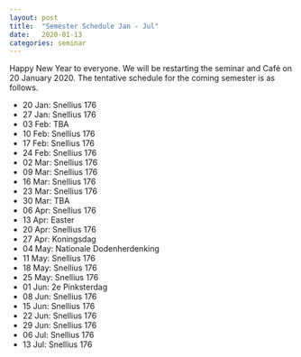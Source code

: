 ```yaml
---
layout: post
title:  "Semester Schedule Jan - Jul"
date:   2020-01-13
categories: seminar
---
```


Happy New Year to everyone.
We will be restarting the seminar and Café on 20 January 2020.
The tentative schedule for the coming semester is as follows.

* 20 Jan: Snellius 176
* 27 Jan: Snellius 176
* 03 Feb: TBA
* 10 Feb: Snellius 176
* 17 Feb: Snellius 176
* 24 Feb: Snellius 176
* 02 Mar: Snellius 176
* 09 Mar: Snellius 176
* 16 Mar: Snellius 176
* 23 Mar: Snellius 176
* 30 Mar: TBA
* 06 Apr: Snellius 176
* 13 Apr: Easter
* 20 Apr: Snellius 176
* 27 Apr: Koningsdag
* 04 May: Nationale Dodenherdenking
* 11 May: Snellius 176
* 18 May: Snellius 176
* 25 May: Snellius 176
* 01 Jun: 2e Pinksterdag
* 08 Jun: Snellius 176
* 15 Jun: Snellius 176
* 22 Jun: Snellius 176
* 29 Jun: Snellius 176
* 06 Jul: Snellius 176
* 13 Jul: Snellius 176
